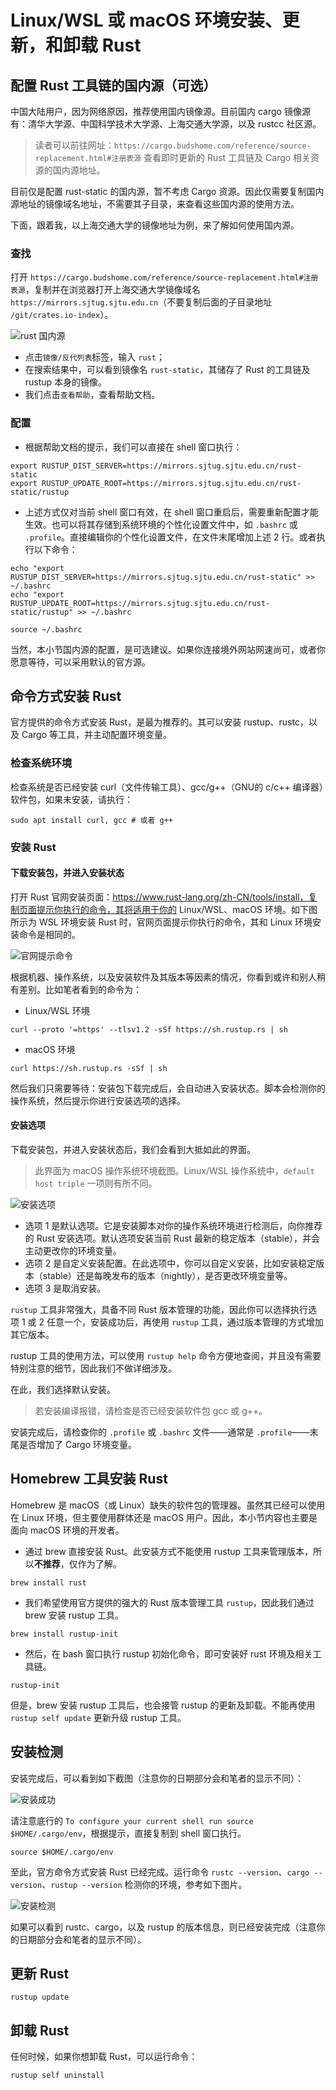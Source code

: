 # Linux/WSL 或 macOS 环境安装、更新，和卸载 Rust

## 配置 Rust 工具链的国内源（可选）

中国大陆用户，因为网络原因，推荐使用国内镜像源。目前国内 cargo 镜像源有：清华大学源、中国科学技术大学源、上海交通大学源，以及 rustcc 社区源。

> 读者可以前往网址：`https://cargo.budshome.com/reference/source-replacement.html#注册表源` 查看即时更新的 Rust 工具链及 Cargo 相关资源的国内源地址。

目前仅是配置 rust-static 的国内源，暂不考虑 Cargo 资源。因此仅需要复制国内源地址的镜像域名地址，不需要其子目录，来查看这些国内源的使用方法。

下面，跟着我，以上海交通大学的镜像地址为例，来了解如何使用国内源。

### 查找

打开 `https://cargo.budshome.com/reference/source-replacement.html#注册表源`，复制并在浏览器打开上海交通大学镜像域名 `https://mirrors.sjtug.sjtu.edu.cn`（不要复制后面的子目录地址 `/git/crates.io-index`）。

![rust 国内源](../../css/env-tools/rust-static.png)

- 点击`镜像/反代列表`标签，输入 `rust`；
- 在搜索结果中，可以看到镜像名 `rust-static`，其储存了 Rust 的工具链及 rustup 本身的镜像。
- 我们点击`查看帮助`，查看帮助文档。

### 配置

- 根据帮助文档的提示，我们可以直接在 shell 窗口执行：

``` shell
export RUSTUP_DIST_SERVER=https://mirrors.sjtug.sjtu.edu.cn/rust-static
export RUSTUP_UPDATE_ROOT=https://mirrors.sjtug.sjtu.edu.cn/rust-static/rustup
```

- 上述方式仅对当前 shell 窗口有效，在 shell 窗口重启后，需要重新配置才能生效。也可以将其存储到系统环境的个性化设置文件中，如 `.bashrc` 或 `.profile`。直接编辑你的个性化设置文件，在文件末尾增加上述 2 行。或者执行以下命令：

``` shell
echo "export RUSTUP_DIST_SERVER=https://mirrors.sjtug.sjtu.edu.cn/rust-static" >> ~/.bashrc
echo "export RUSTUP_UPDATE_ROOT=https://mirrors.sjtug.sjtu.edu.cn/rust-static/rustup" >> ~/.bashrc

source ~/.bashrc
```

当然，本小节国内源的配置，是可选建议。如果你连接境外网站网速尚可，或者你愿意等待，可以采用默认的官方源。

## 命令方式安装 Rust

官方提供的命令方式安装 Rust，是最为推荐的。其可以安装 rustup、rustc，以及 Cargo 等工具，并主动配置环境变量。

### 检查系统环境

检查系统是否已经安装 curl（文件传输工具）、gcc/g++（GNU的 c/c++ 编译器）软件包，如果未安装，请执行：

``` shell
sudo apt install curl, gcc # 或者 g++
```

### 安装 Rust

#### 下载安装包，并进入安装状态

打开 Rust 官网安装页面：https://www.rust-lang.org/zh-CN/tools/install，复制页面提示你执行的命令，其将适用于你的 Linux/WSL、macOS 环境。如下图所示为 WSL 环境安装 Rust 时，官网页面提示你执行的命令，其和 Linux 环境安装命令是相同的。

![官网提示命令](../../css/env-tools/install-linux.png)

根据机器、操作系统，以及安装软件及其版本等因素的情况，你看到或许和别人稍有差别。比如笔者看到的命令为：

- Linux/WSL 环境

``` shell
curl --proto '=https' --tlsv1.2 -sSf https://sh.rustup.rs | sh
```

- macOS 环境

``` shell
curl https://sh.rustup.rs -sSf | sh
```

然后我们只需要等待：安装包下载完成后，会自动进入安装状态。脚本会检测你的操作系统，然后提示你进行安装选项的选择。

#### 安装选项

下载安装包，并进入安装状态后，我们会看到大抵如此的界面。

> 此界面为 macOS 操作系统环境截图。Linux/WSL 操作系统中，`default host triple` 一项则有所不同。

![安装选项](../../css/env-tools/options.jpg)

- 选项 1 是默认选项。它是安装脚本对你的操作系统环境进行检测后，向你推荐的 Rust 安装选项。默认选项安装当前 Rust 最新的稳定版本（stable），并会主动更改你的环境变量。
- 选项 2 是自定义安装配置。在此选项中，你可以自定义安装，比如安装稳定版本（stable）还是每晚发布的版本（nightly），是否更改环境变量等。
- 选项 3 是取消安装。

`rustup` 工具非常强大，具备不同 Rust 版本管理的功能，因此你可以选择执行选项 1 或 2 任意一个，安装成功后，再使用 `rustup` 工具，通过版本管理的方式增加其它版本。

rustup 工具的使用方法，可以使用 `rustup help` 命令方便地查阅，并且没有需要特别注意的细节，因此我们不做详细涉及。

在此，我们选择默认安装。

> 若安装编译报错，请检查是否已经安装软件包 gcc 或 g++。

安装完成后，请检查你的 `.profile` 或 `.bashrc` 文件——通常是 `.profile`——末尾是否增加了 Cargo 环境变量。

## Homebrew 工具安装 Rust

Homebrew 是 macOS（或 Linux）缺失的软件包的管理器。虽然其已经可以使用在 Linux 环境，但主要使用群体还是 macOS 用户。因此，本小节内容也主要是面向 macOS 环境的开发者。

- 通过 brew 直接安装 Rust。此安装方式不能使用 rustup 工具来管理版本，所以**不推荐**，仅作为了解。

``` shell
brew install rust
```

- 我们希望使用官方提供的强大的 Rust 版本管理工具 `rustup`，因此我们通过 brew 安装 rustup 工具。

``` shell
brew install rustup-init
```

- 然后，在 bash 窗口执行 rustup 初始化命令，即可安装好 rust 环境及相关工具链。

``` shell
rustup-init
```

但是，brew 安装 rustup 工具后，也会接管 rustup 的更新及卸载。不能再使用 `rustup self update` 更新升级 rustup 工具。

## 安装检测

安装完成后，可以看到如下截图（注意你的日期部分会和笔者的显示不同）：

![安装成功](../../css/env-tools/installed.jpg)

请注意底行的 `To configure your current shell run source $HOME/.cargo/env`，根据提示，直接复制到 shell 窗口执行。

``` shell
source $HOME/.cargo/env
```

至此，官方命令方式安装 Rust 已经完成。运行命令 `rustc --version`、`cargo --version`、`rustup --version` 检测你的环境，参考如下图片。

![安装检测](../../css/env-tools/install-test.jpg)

如果可以看到 rustc、cargo，以及 rustup 的版本信息，则已经安装完成（注意你的日期部分会和笔者的显示不同）。

## 更新 Rust

``` shell
rustup update
```

## 卸载 Rust

任何时候，如果你想卸载 Rust，可以运行命令：

``` shell
rustup self uninstall
```
